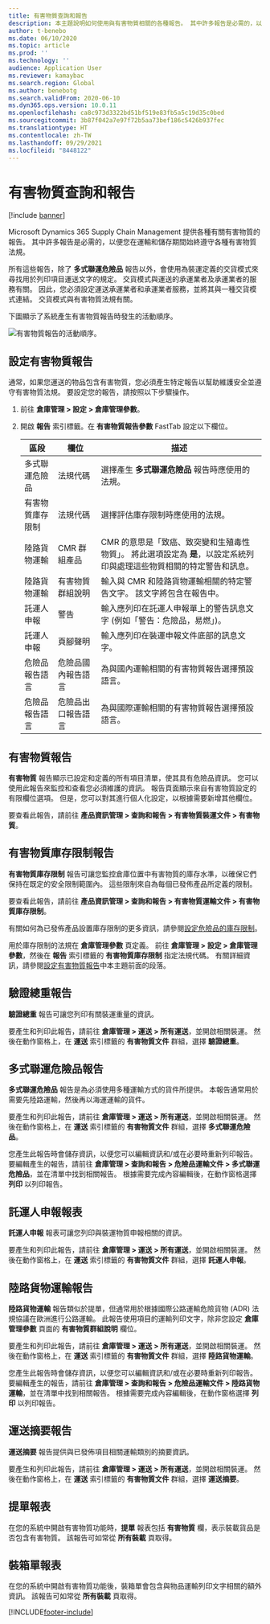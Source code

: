 ```yaml
---
title: 有害物質查詢和報告
description: 本主題說明如何使用與有害物質相關的各種報告。 其中許多報告是必需的，以便您在運輸和儲存期間始終遵守各種有害物質法規。
author: t-benebo
ms.date: 06/10/2020
ms.topic: article
ms.prod: ''
ms.technology: ''
audience: Application User
ms.reviewer: kamaybac
ms.search.region: Global
ms.author: benebotg
ms.search.validFrom: 2020-06-10
ms.dyn365.ops.version: 10.0.11
ms.openlocfilehash: ca8c973d3322bd51bf519e83fb5a5c19d35c0bed
ms.sourcegitcommit: 3b87f042a7e97f72b5aa73bef186c5426b937fec
ms.translationtype: HT
ms.contentlocale: zh-TW
ms.lasthandoff: 09/29/2021
ms.locfileid: "8448122"
---
```

# <a name="hazardous-materials-inquiries-and-reports"></a>有害物質查詢和報告

[!include [banner](../includes/banner.md)]

Microsoft Dynamics 365 Supply Chain Management 提供各種有關有害物質的報告。 其中許多報告是必需的，以便您在運輸和儲存期間始終遵守各種有害物質法規。

所有這些報告，除了 **多式聯運危險品** 報告以外，會使用為裝運定義的交貨模式來尋找用於列印項目運送文字的規定。 交貨模式與運送的承運業者及承運業者的服務有關。 因此，您必須設定運送承運業者和承運業者服務，並將其與一種交貨模式連結。 交貨模式與有害物質法規有關。

下圖顯示了系統產生有害物質報告時發生的活動順序。

![有害物質報告的活動順序。](media/hazmat-report-sequence.png "有害物質報告的活動順序")

## <a name="set-up-hazardous-materials-reporting"></a><a name="set-up"></a>設定有害物質報告

通常，如果您運送的物品包含有害物質，您必須產生特定報告以幫助維護安全並遵守有害物質法規。 要設定您的報告，請按照以下步驟操作。

1. 前往 **倉庫管理 \> 設定 \> 倉庫管理參數**。
2. 開啟 **報告** 索引標籤。在 **有害物質報告參數** FastTab 設定以下欄位。

    | 區段 | 欄位 | 描述 |
    |---|---|---|
    | 多式聯運危險品 | 法規代碼 | 選擇產生 **多式聯運危險品** 報告時應使用的法規。 |
    | 有害物質庫存限制 | 法規代碼 | 選擇評估庫存限制時應使用的法規。 |
    | 陸路貨物運輸 | CMR 群組產品 | CMR 的意思是「致癌、致突變和生殖毒性物質」。 將此選項設定為 **是**，以設定系統列印與處理這些物質相關的特定警告和訊息。 |
    | 陸路貨物運輸 | 有害物質群組說明 | 輸入與 CMR 和陸路貨物運輸相關的特定警告文字。 該文字將包含在報告中。 |
    | 託運人申報 | 警告 | 輸入應列印在託運人申報單上的警告訊息文字 (例如「警告：危險品，易燃」)。 |
    | 託運人申報 | 頁腳聲明 | 輸入應列印在裝運申報文件底部的訊息文字。 |
    | 危險品報告語言 | 危險品國內報告語言 | 為與國內運輸相關的有害物質報告選擇預設語言。 |
    | 危險品報告語言 | 危險品出口報告語言 | 為與國際運輸相關的有害物質報告選擇預設語言。 |

## <a name="hazardous-materials-report"></a>有害物質報告

**有害物質** 報告顯示已設定和定義的所有項目清單，使其具有危險品資訊。 您可以使用此報告來監控和查看您必須維護的資訊。 報告頁面顯示來自有害物質設定的有限欄位選項。 但是，您可以對其進行個人化設定，以根據需要新增其他欄位。

要查看此報告，請前往 **產品資訊管理 \> 查詢和報告 \> 有害物質裝運文件 \> 有害物質**。

## <a name="hazardous-material-stock-limit-report"></a><a name="stock-limit-report"></a>有害物質庫存限制報告

**有害物質庫存限制** 報告可讓您監控倉庫位置中有害物質的庫存水準，以確保它們保持在既定的安全限制範圍內。 這些限制來自為每個已發佈產品所定義的限制。

要查看此報告，請前往 **產品資訊管理 \> 查詢和報告 \> 有害物質運輸文件 \> 有害物質庫存限制**。

有關如何為已發佈產品設置庫存限制的更多資訊，請參閱[設定危險品的庫存限制](hazmat-items.md#stock-limits)。

用於庫存限制的法規在 **倉庫管理參數** 頁定義。 前往 **倉庫管理 \> 設定 \> 倉庫管理參數**，然後在 **報告** 索引標籤的 **有害物質庫存限制** 指定法規代碼。 有關詳細資訊，請參閱[設定有害物質報告](#set-up)中本主題前面的段落。

## <a name="verified-gross-mass-report"></a>驗證總重報告

**驗證總重** 報告可讓您列印有關裝運重量的資訊。

要產生和列印此報告，請前往 **倉庫管理 \> 運送 \> 所有運送**，並開啟相關裝運。 然後在動作窗格上，在 **運送** 索引標籤的 **有害物質文件** 群組，選擇 **驗證總重**。

## <a name="multimodal-dangerous-goods-report"></a>多式聯運危險品報告

**多式聯運危險品** 報告是為必須使用多種運輸方式的貨件所提供。 本報告通常用於需要先陸路運輸，然後再以海運運輸的貨件。

要產生和列印此報告，請前往 **倉庫管理 \> 運送 \> 所有運送**，並開啟相關裝運。 然後在動作窗格上，在 **運送** 索引標籤的 **有害物質文件** 群組，選擇 **多式聯運危險品**。

您產生此報告時會儲存資訊，以便您可以編輯資訊和/或在必要時重新列印報告。 要編輯產生的報告，請前往 **倉庫管理 \> 查詢和報告 \> 危險品運輸文件 \> 多式聯運危險品**，並在清單中找到相關報告。 根據需要完成內容編輯後，在動作窗格選擇 **列印** 以列印報告。

## <a name="shippers-declaration-report"></a>託運人申報報表

**託運人申報** 報表可讓您列印與裝運物質申報相關的資訊。

要產生和列印此報告，請前往 **倉庫管理 \> 運送 \> 所有運送**，並開啟相關裝運。 然後在動作窗格上，在 **運送** 索引標籤的 **有害物質文件** 群組，選擇 **託運人申報**。

## <a name="carriage-of-merchandise-by-road-report"></a>陸路貨物運輸報告

**陸路貨物運輸** 報告類似於提單，但通常用於根據國際公路運輸危險貨物 (ADR) 法規協議在歐洲進行公路運輸。 此報告使用項目的運輸列印文字，除非您設定 **倉庫管理參數** 頁面的 **有害物質群組說明** 欄位。

要產生和列印此報告，請前往 **倉庫管理 \> 運送 \> 所有運送**，並開啟相關裝運。 然後在動作窗格上，在 **運送** 索引標籤的 **有害物質文件** 群組，選擇 **陸路貨物運輸**。

您產生此報告時會儲存資訊，以便您可以編輯資訊和/或在必要時重新列印報告。 要編輯產生的報告，請前往 **倉庫管理 \> 查詢和報告 \> 危險品運輸文件 \> 陸路貨物運輸**，並在清單中找到相關報告。 根據需要完成內容編輯後，在動作窗格選擇 **列印** 以列印報告。

## <a name="shipment-summary-report"></a>運送摘要報告

**運送摘要** 報告提供與已發佈項目相關運輸類別的摘要資訊。

要產生和列印此報告，請前往 **倉庫管理 \> 運送 \> 所有運送**，並開啟相關裝運。 然後在動作窗格上，在 **運送** 索引標籤的 **有害物質文件** 群組，選擇 **運送摘要**。

## <a name="bill-of-lading-report"></a>提單報表

在您的系統中開啟有害物質功能時，**提單** 報表包括 **有害物質** 欄，表示裝載貨品是否包含有害物質。 該報告可如常從 **所有裝載** 頁取得。

## <a name="packing-list-report"></a>裝箱單報表

在您的系統中開啟有害物質功能後，裝箱單會包含與物品運輸列印文字相關的額外資訊。 該報告可如常從 **所有裝載** 頁取得。


[!INCLUDE[footer-include](../../includes/footer-banner.md)]